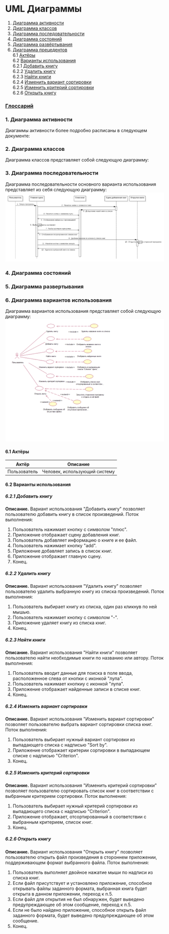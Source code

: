 # UML Диаграммы
1. [Диаграмма активности](#1)
2. [Диаграмма классов](#2)
3. [Диаграмма последовательности](#3)
4. [Диаграмма состояний](#4)
5. [Диаграмма развёртывания](#5)
6. [Диаграмма прецедентов](#6)<br>
6.1 [Актёры](#6.1)<br>
6.2 [Варианты использования](#6.2)<br>
6.2.1 [Добавить книгу](#6.2.1)<br>
6.2.2 [Удалить книгу](#6.2.2)<br>
6.2.3 [Найти книги](#6.2.3)<br>
6.2.4 [Изменить вариант сортировки](#6.2.4)<br>
6.2.5 [Изменить критерий сортировки](#6.2.5)<br>
6.2.6 [Открыть книгу](#6.2.6)<br>

### [Глоссарий](https://github.com/steppbol/B-Player/blob/master/docs/Project%20Documentation/Glossary.md)

### 1. Диаграмма активности<a name="1"></a>
Диагаммы активности более подробно расписаны в следующем документе:

### 2. Диаграмма классов<a name="2"></a>
Диаграмма классов представляет собой следующую диаграмму: 

### 3. Диаграмма последовательности<a name="3"></a>
Диаграмма последовательности основного варианта использования представляет из себя следующую диаграмму:
![Sequence Diagram](https://github.com/desmond1999d/MyLib/blob/master/Documentation/UMLDiagrams/Sequence/SequenceDiagram.png)

### 4. Диаграмма состояний<a name="4"></a>

### 5. Диаграмма развертывания<a name="5"></a>

### 6. Диаграмма вариантов использования<a name="6"></a>
Диаграмма вариантов использования представляет собой следующую диаграмму: 
![Use Case](https://github.com/desmond1999d/MyLib/blob/master/Documentation/UMLDiagrams/UseCase/UseCaseDiagram.png)
#### 6.1 Актёры<a name="6.1"></a>
Актёр | Описание
--- | ---
Пользователь|Человек, использующий систему

#### 6.2 Варианты использования<a name="6.2"></a>
##### 6.2.1 Добавить книгу<a name="6.2.1"></a>
**Описание.** Вариант использования "Добавить книгу" позволяет пользователю добавить книгу в список произведений.
Поток выполнения:
1. Пользователь нажимает кнопку с символом "плюс".
2. Приложение отображает сцену добавления книг.
3. Пользователь добавляет информацию о книге и ее файл.
4. Пользователь нажимает кнопку "add".
5. Приложение добавляет запись в список книг.
6. Приложение отображает главную сцену.
7. Конец.
##### 6.2.2 Удалить книгу<a name="6.2.2"></a>
**Описание.** Вариант использования "Удалить книгу" позволяет пользователю удалить выбранную книгу из списка произведений.
Поток выполнения:
1. Пользователь выбирает книгу из списка, один раз кликнув по ней мышью.
2. Пользователь нажимает кнопку с символом "-".
3. Приложение удаляет книгу из списка книг.
4. Конец.
##### 6.2.3 Найти книги<a name="6.2.3"></a>
**Описание.** Вариант использования "Найти книги" позволяет пользователю найти необходимые книги по названию или автору.
Поток выполнения:
1. Пользователь вводит данные для поиска в поле ввода, расположенное слева от кнопки с иконкой "лупа".
2. Пользователь нажимает кнопкиу с иконкой "лупа".
3. Приложение отображает найденные записи в списке книг.
4. Конец.
##### 6.2.4 Изменить вариант сортировки<a name="6.2.4"></a>
**Описание.** Вариант использования "Изменить вариант сортировки" позволяет пользователю выбрать вариант сортировки списка книг.
Поток выполнения:
1. Пользователь выбирает нужный вариант сортировки из выпадающего списка с надписью "Sort by".
2. Приложение отображает критерии сортировки в выпадающем списке с надписью "Criterion".
3. Конец.
##### 6.2.5 Изменить критерий сортировки<a name="6.2.5"></a>
**Описание.** Вариант использования "Изменить критерий сортировки" позволяет пользователю сортировать список книг в соответствии с выбранным критерием сортировки.
Поток выполнения:
1. Пользователь выбирает нужный критерий сортировки из выпадающего списка с надписью "Criterion".
2. Приложение отображает, отсортированный в соответствии с выбранным критерием, список книг.
3. Конец.
##### 6.2.6 Открыть книгу<a name="6.2.6"></a>
**Описание.** Вариант использования "Открыть книгу" позволяет пользователю открыть файл произведения в стороннем приложении, поддерживающем формат выбранного файла.
Поток выполнения:
1. Пользователь выполняет двойное нажатие мыши по надписи из списка книг.
2. Если файл присутствует и установлено приложение, способное открывать файлы заданного формата, выбранная книга будет открыта в данном приложении, переход к п.5.
3. Если файл для открытия не был обнаружен, будет выведено предупреждающее об этом сообщение, переход к п.5.
4. Если не было найдено приложение, способное открыть файл заданного формата, будет выведено предупреждающее об этом сообщение.
5. Конец.
